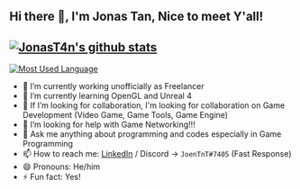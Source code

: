 ## Hi there 👋, I'm Jonas Tan, Nice to meet Y'all!

[![JonasT4n's github stats](https://github-readme-stats.vercel.app/api?username=JonasT4n)](https://github.com/JonasT4n/github-readme-stats)
--------------------------------------------------
[![Most Used Language](https://github-readme-stats.vercel.app/api/top-langs/?username=JonasT4n&layout=compact)](https://github.com/JonasT4n/github-readme-stats)

- 🔭 I’m currently working unofficially as Freelancer
- 🌱 I’m currently learning OpenGL and Unreal 4
- 👯 If I’m looking for collaboration, I'm looking for collaboration on Game Development (Video Game, Game Tools, Game Engine)
- 🤔 I’m looking for help with Game Networking!!!
- 💬 Ask me anything about programming and codes especially in Game Programming
- 📫 How to reach me: [LinkedIn](https://www.linkedin.com/in/jonas-tan-0445a6192/) / Discord -> `JoenTnT#7405` (Fast Response)
- 😄 Pronouns: He/him
- ⚡ Fun fact: Yes!
